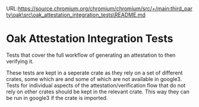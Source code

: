 URL:https://source.chromium.org/chromium/chromium/src/+/main:third_party\oak\src\oak_attestation_integration_tests\README.md
# Oak Attestation Integration Tests

Tests that cover the full workflow of generating an attestation to then
verifying it.

These tests are kept in a seperate crate as they rely on a set of different
crates, some which are and some of which are not available in google3. Tests for
individual aspects of the attestation/verification flow that do not rely on
other crates should be kept in the relevant crate. This way they can be run in
google3 if the crate is imported.
